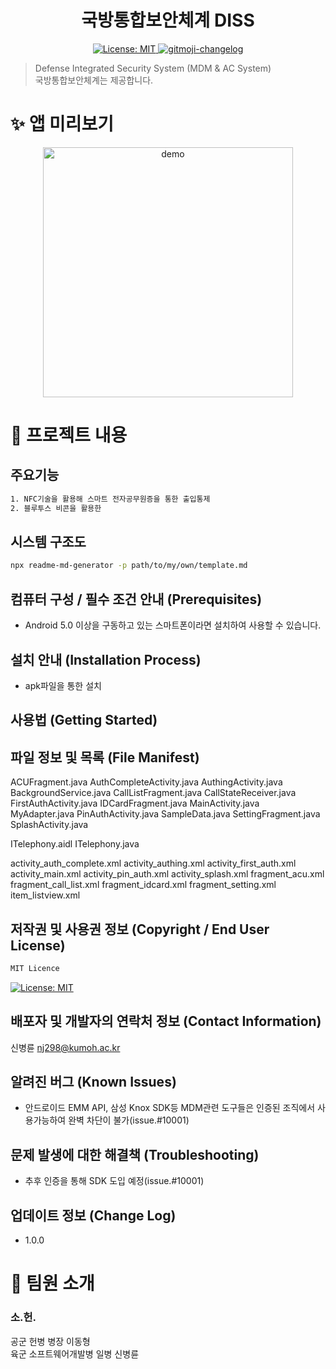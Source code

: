 <h1 align="center">국방통합보안체계 DISS</h1>
<p align="center">
  <a href="https://github.com/kefranabg/readme-md-generator/blob/master/LICENSE">
    <img alt="License: MIT" src="https://img.shields.io/badge/license-MIT-yellow.svg" target="_blank" />
  </a>
  <a href="https://github.com/frinyvonnick/gitmoji-changelog">
    <img src="https://img.shields.io/badge/changelog-gitmoji-brightgreen.svg" alt="gitmoji-changelog">
  </a>
  
</p>

> Defense Integrated Security System (MDM & AC System)<br /> 국방통합보안체계는 제공합니다.

# ✨ 앱 미리보기

<p align="center">
  <img width="400" align="center" src="https://user-images.githubusercontent.com/19756026/67467297-78d6c300-f683-11e9-806f-854e1b7be899.gif" alt="demo"/>
</p>

# 🚀 프로젝트 내용
## 주요기능

```sh
1. NFC기술을 활용해 스마트 전자공무원증을 통한 출입통제
2. 블루투스 비콘을 활용한 
```

## 시스템 구조도

```sh
npx readme-md-generator -p path/to/my/own/template.md
```

## 컴퓨터 구성 / 필수 조건 안내 (Prerequisites)
- Android 5.0 이상을 구동하고 있는 스마트폰이라면 설치하여 사용할 수 있습니다.
## 설치 안내 (Installation Process)
- apk파일을 통한 설치

## 사용법 (Getting Started)

## 파일 정보 및 목록 (File Manifest)
ACUFragment.java
AuthCompleteActivity.java
AuthingActivity.java
BackgroundService.java
CallListFragment.java
CallStateReceiver.java
FirstAuthActivity.java
IDCardFragment.java
MainActivity.java
MyAdapter.java
PinAuthActivity.java
SampleData.java
SettingFragment.java
SplashActivity.java

ITelephony.aidl
ITelephony.java

activity_auth_complete.xml
activity_authing.xml
activity_first_auth.xml
activity_main.xml
activity_pin_auth.xml
activity_splash.xml
fragment_acu.xml
fragment_call_list.xml
fragment_idcard.xml
fragment_setting.xml
item_listview.xml
## 저작권 및 사용권 정보 (Copyright / End User License)
```sh
MIT Licence
```
<a href="https://github.com/kefranabg/readme-md-generator/blob/master/LICENSE">
    <img alt="License: MIT" src="https://img.shields.io/badge/license-MIT-yellow.svg" target="_blank" />
</a>

## 배포자 및 개발자의 연락처 정보 (Contact Information)
신병륜 nj298@kumoh.ac.kr

## 알려진 버그 (Known Issues)
- 안드로이드 EMM API, 삼성 Knox SDK등 MDM관련 도구들은 인증된 조직에서 사용가능하여 완벽 차단이 불가(issue.#10001)

## 문제 발생에 대한 해결책 (Troubleshooting)
- 추후 인증을 통해 SDK 도입 예정(issue.#10001)

## 업데이트 정보 (Change Log)
- 1.0.0

# 🤝 팀원 소개
### 소.헌.
공군 헌병 병장 이동형
<br/>
육군 소프트웨어개발병 일병 신병륜
